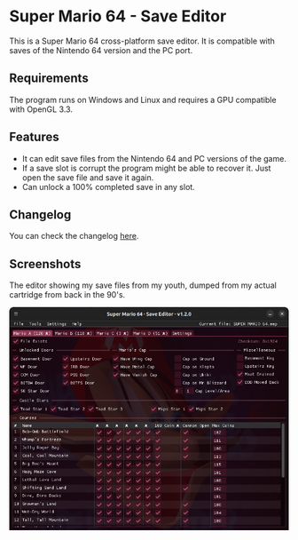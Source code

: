 # Super Mario 64 - Save Editor

This is a Super Mario 64 cross-platform save editor. It is compatible with saves of the Nintendo 64 version and the PC port.

## Requirements

The program runs on Windows and Linux and requires a GPU compatible with OpenGL 3.3.

## Features

- It can edit save files from the Nintendo 64 and PC versions of the game.
- If a save slot is corrupt the program might be able to recover it. Just open the save file and save it again.
- Can unlock a 100% completed save in any slot.

## Changelog

You can check the changelog [here](https://github.com/MaikelChan/SM64SaveEditor/blob/main/CHANGELOG.md).

## Screenshots

The editor showing my save files from my youth, dumped from my actual cartridge from back in the 90's.

![](sm64-editor.png)